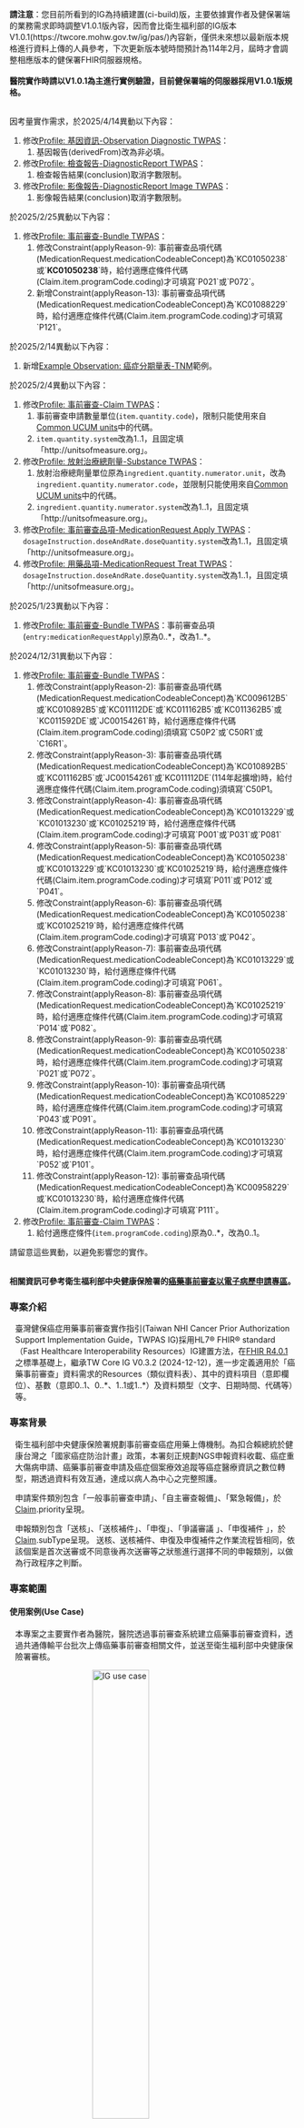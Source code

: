 <div class="bg-danger" style="ol { counter-reset: item } li { display: block } li:before { content: counters（item, ">
<p><b>請注意</b>：您目前所看到的IG為持續建置(ci-build)版，主要依據實作者及健保署端的業務需求即時調整V1.0.1版內容，因而會比衛生福利部的IG版本V1.0.1(https://twcore.mohw.gov.tw/ig/pas/)內容新，僅供未來想以最新版本規格進行資料上傳的人員參考，下次更新版本號時間預計為114年2月，屆時才會調整相應版本的健保署FHIR伺服器規格。<br/>
<br/>
<b>醫院實作時請以V1.0.1為主進行實例驗證，目前健保署端的伺服器採用V1.0.1版規格。</b></p>
</div>
<br/>

<div class="bg-warning" style="ol { counter-reset: item } li { display: block } li:before { content: counters（item, ">
因考量實作需求，於2025/4/14異動以下內容：
    <ol>  
        <li>修改<a href="StructureDefinition-Observation-diagnostic-twpas.html">Profile: 基因資訊-Observation Diagnostic TWPAS</a>：
            <ol>
               <li>基因報告(derivedFrom)改為非必填。</li>
            </ol>
        </li>
        <li>修改<a href="StructureDefinition-DiagnosticReport-twpas.html">Profile: 檢查報告-DiagnosticReport TWPAS</a>：
            <ol>
               <li>檢查報告結果(conclusion)取消字數限制。</li>
            </ol>
        </li>
        <li>修改<a href="StructureDefinition-DiagnosticReport-image-twpas.html">Profile: 影像報告-DiagnosticReport Image TWPAS</a>：
            <ol>
               <li>影像報告結果(conclusion)取消字數限制。</li>
            </ol>
        </li>
	</ol>
    於2025/2/25異動以下內容：
    <ol>  
        <li>修改<a href="StructureDefinition-Bundle-twpas.html">Profile: 事前審查-Bundle TWPAS</a>：
            <ol>
               <li>修改Constraint(applyReason-9): 事前審查品項代碼(MedicationRequest.medicationCodeableConcept)為`KC01050238`或`<b color="red">KC01050238</b>`時，給付適應症條件代碼(Claim.item.programCode.coding)才可填寫`P021`或`P072`。</li>
               <li>新增Constraint(applyReason-13): 事前審查品項代碼(MedicationRequest.medicationCodeableConcept)為`KC01088229`時，給付適應症條件代碼(Claim.item.programCode.coding)才可填寫`P121`。</li>
            </ol>
        </li>
	</ol>
    於2025/2/14異動以下內容：
    <ol>  
        <li>新增<a href="Observation-obs-cancer-tnm.html">Example Observation: 癌症分期量表-TNM</a>範例。</li>
	</ol>
於2025/2/4異動以下內容：
    <ol>  
        <li>修改<a href="StructureDefinition-Claim-twpas.html">Profile: 事前審查-Claim TWPAS</a>：
            <ol>
                <li>事前審查申請數量單位(<code>item.quantity.code</code>)，限制只能使用來自<a href="https://hl7.org/fhir/R4/valueset-ucum-common.html">Common UCUM units</a>中的代碼。</li>
                <li><code>item.quantity.system</code>改為1..1，且固定填「http://unitsofmeasure.org」。</li>
            </ol>
        </li>
        <li>修改<a href="StructureDefinition-Substance-twpas.html">Profile: 放射治療總劑量-Substance TWPAS</a>：
            <ol>
                <li>放射治療總劑量單位原為<code>ingredient.quantity.numerator.unit</code>，改為<code>ingredient.quantity.numerator.code</code>，並限制只能使用來自<a href="https://hl7.org/fhir/R4/valueset-ucum-common.html">Common UCUM units</a>中的代碼。</li>
                <li><code>ingredient.quantity.numerator.system</code>改為1..1，且固定填「http://unitsofmeasure.org」。</li>
            </ol>
        </li>
        <li>修改<a href="StructureDefinition-MedicationRequest-apply-twpas.html">Profile: 事前審查品項-MedicationRequest Apply TWPAS</a>：<code>dosageInstruction.doseAndRate.doseQuantity.system</code>改為1..1，且固定填「http://unitsofmeasure.org」。</li>
        <li>修改<a href="StructureDefinition-MedicationRequest-treat-twpas.html">Profile: 用藥品項-MedicationRequest Treat TWPAS</a>：<code>dosageInstruction.doseAndRate.doseQuantity.system</code>改為1..1，且固定填「http://unitsofmeasure.org」。</li>
	</ol>
於2025/1/23異動以下內容：
    <ol>  
        <li>修改<a href="StructureDefinition-Bundle-twpas.html">Profile: 事前審查-Bundle TWPAS</a>：事前審查品項(<code>entry:medicationRequestApply</code>)原為0..*，改為1..*。</li>
	</ol>
    於2024/12/31異動以下內容：
    <ol>   
        <li>修改<a href="StructureDefinition-Bundle-twpas.html">Profile: 事前審查-Bundle TWPAS</a>：
            <ol>
                <li>修改Constraint(applyReason-2): 事前審查品項代碼(MedicationRequest.medicationCodeableConcept)為`KC009612B5`或`KC010892B5`或`KC011112DE`或`KC011162B5`或`KC011362B5`或`KC011592DE`或`JC00154261`時，給付適應症條件代碼(Claim.item.programCode.coding)須填寫`C50P2`或`C50R1`或`C16R1`。</li>
                <li>修改Constraint(applyReason-3): 事前審查品項代碼(MedicationRequest.medicationCodeableConcept)為`KC010892B5`或`KC011162B5`或`JC00154261`或`KC011112DE`(114年起擴增)時，給付適應症條件代碼(Claim.item.programCode.coding)須填寫`C50P1。</li>
                <li>修改Constraint(applyReason-4): 事前審查品項代碼(MedicationRequest.medicationCodeableConcept)為`KC01013229`或`KC01013230`或`KC01025219`時，給付適應症條件代碼(Claim.item.programCode.coding)才可填寫`P001`或`P031`或`P081`</li>
                <li>修改Constraint(applyReason-5): 事前審查品項代碼(MedicationRequest.medicationCodeableConcept)為`KC01050238`或`KC01013229`或`KC01013230`或`KC01025219`時，給付適應症條件代碼(Claim.item.programCode.coding)才可填寫`P011`或`P012`或`P041`。</li>
                <li>修改Constraint(applyReason-6): 事前審查品項代碼(MedicationRequest.medicationCodeableConcept)為`KC01050238`或`KC01025219`時，給付適應症條件代碼(Claim.item.programCode.coding)才可填寫`P013`或`P042`。</li>
                <li>修改Constraint(applyReason-7): 事前審查品項代碼(MedicationRequest.medicationCodeableConcept)為`KC01013229`或`KC01013230`時，給付適應症條件代碼(Claim.item.programCode.coding)才可填寫`P061`。</li>
                <li>修改Constraint(applyReason-8): 事前審查品項代碼(MedicationRequest.medicationCodeableConcept)為`KC01025219`時，給付適應症條件代碼(Claim.item.programCode.coding)才可填寫`P014`或`P082`。</li>
                <li>修改Constraint(applyReason-9): 事前審查品項代碼(MedicationRequest.medicationCodeableConcept)為`KC01050238`時，給付適應症條件代碼(Claim.item.programCode.coding)才可填寫`P021`或`P072`。</li>
                <li>修改Constraint(applyReason-10): 事前審查品項代碼(MedicationRequest.medicationCodeableConcept)為`KC01085229`時，給付適應症條件代碼(Claim.item.programCode.coding)才可填寫`P043`或`P091`。</li>
                <li>修改Constraint(applyReason-11): 事前審查品項代碼(MedicationRequest.medicationCodeableConcept)為`KC01013230`時，給付適應症條件代碼(Claim.item.programCode.coding)才可填寫`P052`或`P101`。</li>
                <li>修改Constraint(applyReason-12): 事前審查品項代碼(MedicationRequest.medicationCodeableConcept)為`KC00958229`或`KC01013230`時，給付適應症條件代碼(Claim.item.programCode.coding)才可填寫`P111`。</li>
            </ol>
        </li>
        <li>修改<a href="StructureDefinition-Claim-twpas.html">Profile: 事前審查-Claim TWPAS</a>：
            <ol>
                <li>給付適應症條件(<code>item.programCode.coding</code>)原為0..*，改為0..1。</li>
            </ol>
        </li>
	</ol>
    請留意這些異動，以避免影響您的實作。
</div>
<br/>

<div class="bg-success" style="ol { counter-reset: item } li { display: block } li:before { content: counters（item, ">
<p><b>相關資訊可參考衛生福利部中央健康保險署的<a href="https://www.nhi.gov.tw/ch/np-3787-1.html" target="_blank">癌藥事前審查以電子病歷申請專區</a>。</b></p>
</div>

### 專案介紹
<div  style="padding-left: 10px;"> 
<p>臺灣健保癌症用藥事前審查實作指引(Taiwan NHI Cancer Prior Authorization Support Implementation Guide，TWPAS IG)採用HL7® FHIR® standard（Fast Healthcare Interoperability Resources）IG建置方法，在<a href="http://hl7.org/fhir/R4/">FHIR R4.0.1</a>之標準基礎上，繼承TW Core IG V0.3.2 (2024-12-12)，進一步定義適用於「癌藥事前審查」資料需求的Resources（類似資料表）、其中的資料項目（意即欄位）、基數（意即0..1、0..*、1..1或1..*）及資料類型（文字、日期時間、代碼等）等。</p>
</div>

### 專案背景
<div  style="padding-left: 10px;"> 
<p>衛生福利部中央健康保險署規劃事前審查癌症用藥上傳機制。為扣合賴總統於健康台灣之「國家癌症防治計畫」政策，本署刻正規劃NGS申報資料收載、癌症重大傷病申請、癌藥事前審查申請及癌症個案療效追蹤等癌症醫療資訊之數位轉型，期透過資料有效互通，達成以病人為中心之完整照護。</p>
</div>

<div  style="padding-left: 10px;"> 
<p>申請案件類別包含「一般事前審查申請」、「自主審查報備」、「緊急報備」，於<a href="StructureDefinition-Claim-twpas.html">Claim</a>.priority呈現。</p>
<p>申報類別包含「送核」、「送核補件」、「申復」、「爭議審議 」、「申復補件 」，於<a href="StructureDefinition-Claim-twpas.html">Claim</a>.subType呈現。
送核、送核補件、申復及申復補件之作業流程皆相同，依該個案是首次送審或不同意後再次送審等之狀態進行選擇不同的申報類別，以做為行政程序之判斷。</p>
</div>

### 專案範圍

#### 使用案例(Use Case)
<div  style="padding-left: 10px;"> 
<p>本專案之主要實作者為醫院，醫院透過事前審查系統建立癌藥事前審查資料，透過共通傳輸平台批次上傳癌藥事前審查相關文件，並送至衛生福利部中央健康保險署審核。</p>
<img class="figure-img img-responsive img-rounded center-block" src="usecase.png" alt="IG use case" style="display: block;margin-left: auto;margin-right: auto;width: 45%;"/>
</div>

#### 循序圖
送核、送核補件、申復及申復補件之作業流程皆相同，依該個案是首次送審或不同意後再次送審等之狀態進行選擇不同的申請類別，以做為行政程序之判斷。

送核、送核補件、申復及申復補件作業流程如下：
1. 醫院開發癌藥事前審查系統產生癌藥事前審查報告（Bundle TWPAS）
2. 醫院將已產生之事前審查相關文件上傳至健保署
3. 若資料符合格式，健保署回覆上傳成功訊息，由醫院查詢上傳結果
4. 若資料不符合格式，健保署回覆上傳失敗訊息，由醫院查詢上傳結果
5. 資料上傳成功後，審核醫師審核報告通過，由醫院查詢審核結果
6. 資料上傳成功後，審核醫師審核報告未通過，由醫院查詢審核結果
<div style="justify-content: center;display: flex;">{% include index.svg %}</div>


### 如何閱讀這個實作指引(IG)
<div  style="padding-left: 10px;">
<p>TWPAS IG之網站架構圖如下圖所示。各功能說明如下：</p>

<img class="figure-img img-responsive img-rounded center-block" src="structure.png" alt="IG架構圖" style="display: block;margin-left: auto;margin-right: auto;width: 90%;"/>
<div style="clear:both;"></div>

<ul>
	<li><strong><a href="index.html">應用說明</a></strong>：TWPAS IG介紹及背景說明。</li>
	<li><strong><a href="vision.html">視覺化邏輯模型</a></strong>：TWPAS IG邏輯模型架構視覺化圖。</li>
	<li><strong><a href="artifacts.html">規範文件</a></strong>
	<ul>
		<li><strong><a href="capabilitystatements.html">能力聲明</a>
			</strong>：應用TWPAS IG於建置業務目的使用的FHIR Server時，該FHIR Server必須及建議應該支援的資料存取功能。
		</li>
		<li><strong><a href="searchparameters.html">查詢參數</a></strong>：查詢FHIR Server的Profiles時，針對各Profiles可使用的查詢參數。</li>
		<li><strong><a href="models.html">邏輯模型</a>
			</strong>：TWPAS IG的所有邏輯模型(Logical Models)，邏輯模型會定義相應情境下使用的所有資料欄位。為了便於實作者快速理解，資料欄位會使用易於理解的命名，實作者再透過邏輯模型中的功能頁籤「Mappings」瞭解各資料欄位實際使用本IG的哪個Profiles的哪個資料項目(element)。
		</li>
    	<li><strong><a href="profiles-and-extensions.html">FHIR Profiles及Extensions</a></strong>：
        	<ul>
          		<li>TWPAS IG的所有Profiles之定義與範例及Extensions。</li>
          		<li>各資料項目不同實作強制程度的Terminology。</li>
          		<li>各資料項目的限制（Constraints）。</li>
          		<li>查詢依據TWPAS IG實作之FHIR Server的特定Profiles時，可使用的查詢參數。</li>
          		<li>有哪些Profiles具有查詢參數以及Server必須支援哪些必要的查詢參數功能。</li>
        	</ul>
      	</li>
		<li><strong><a href="terminologies.html">專門術語</a>
			</strong>：TWPAS IG所使用的專門術語，包括代碼系統（Code Systems）、值集（Value Sets）及概念對應（Concept Map）。
		</li>
	</ul>
	</li>
	<li><strong><a href="examples.html">範例</a></strong>：符合TWPAS IG所定義Profiles之範例檔。</li>
	<li><strong><a href="downloads.html">結構定義與範例檔下載</a></strong>：實作者若不偏好使用FHIR RESTful API驗證資料是否符合Profiles，可直接下載所需的格式驗證檔，包括XML、JSON及Turtle三種格式，亦可於此下載完整範例檔。</li>
	<li><strong><a href="security.html">安全性</a></strong>：主要說明採用TWPAS IG網站進行實作時，有關資料存取授權的作法。</li>
	<li><strong><a href="validate.html">驗證教學</a></strong>：如何驗證實作檔是否遵從TWPAS IG規範。</li>
	<li><strong><a href="https://twcore.mohw.gov.tw/ig/pas/history.html">版本異動說明頁</a></strong>：若TWPAS IG網站的版本有所異動，皆可透過<a href="https://twcore.mohw.gov.tw/ig/pas/history.html">異動說明頁</a>得以瞭解版本間的異動差異。</li>
</ul>
</div>

### 作者與貢獻者
<table class="grid">
    <thead>
        <tr class="header">
            <th style="width:10%">角色</th>
            <th style="width:30%">姓名</th>
            <th style="width:50%">機構</th>
        </tr>
    </thead>
    <tbody>
        <tr>
            <td style="vertical-align: middle;">作者-IG</td>
            <td style="vertical-align: middle;">李麗惠</td>
            <td rowspan="2" style="vertical-align: middle;">國立臺北護理健康大學-健康事業管理系</td>
        </tr>
        <tr>
            <td>作者-IG</td>
            <td>曾鈺珈</td>
        </tr>
        <tr>
            <td>貢獻者-IG</td>
            <td>張如薰</td>
            <td rowspan="4" style="vertical-align: middle;">衛生福利部中央健康保險署-醫審及藥材組</td>
        </tr>
        <tr>
            <td>貢獻者-IG</td>
            <td>涂奇君</td>
        </tr>
        <tr>
            <td>貢獻者-IG</td>
            <td>張佐安</td>
        </tr>
        <tr>
            <td>貢獻者-IG</td>
            <td>鄧嘉欣</td>
        </tr>
        <tr>
            <td>貢獻者-IG</td>
            <td colspan="2">醫藥品查驗中心(CDE)</td>
        </tr>
        <tr>
            <td>貢獻者-IG</td>
            <td colspan="2">衛生福利部中央健康保險署-資訊組</td>
        </tr>
        <tr>
            <td>貢獻者-IG</td>
            <td colspan="2">衛生福利部資訊處</td>
        </tr>
    </tbody>
</table>

<div class="bg-info"><p>如醫院有參與意願，或對資料內容、代碼檔、IG有任何疑問，歡迎聯繫下方窗口：</p>
    <ol>   
        <li>有關資料內容或代碼檔請找張小姐(02-27065866轉3062)、鄧小姐(02-27065866轉3040)</li>
        <li>有關TWPAS IG請找吳先生(02-27065866轉6048)</li>
        <li>聯繫信箱:E00@nhi.gov.tw<span style="color:#FF0000;">(此信箱僅提供醫院洽詢相關業務事項)</span></li>
	</ol>
<p><span style="color:#FF0000;">*若民眾對事前審查案申請案件有疑義，請洽各分區業務組。</span></p>
</div>